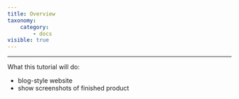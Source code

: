```yaml
---
title: Overview
taxonomy:
    category:
        - docs
visible: true
---
```


---

What this tutorial will do:
- blog-style website
- show screenshots of finished product